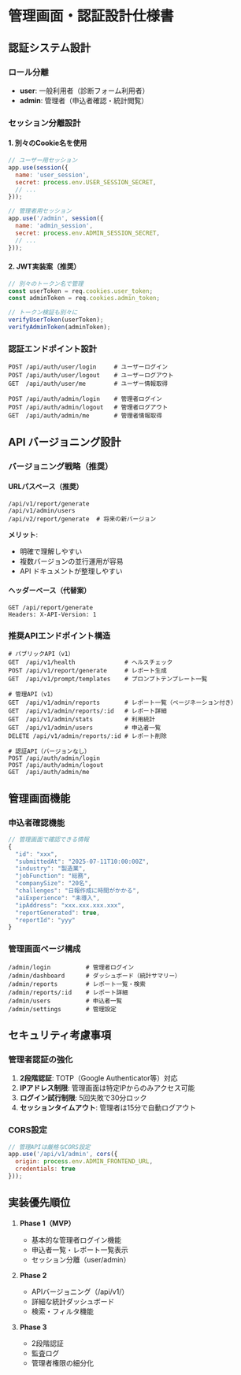 # 管理画面・認証設計仕様書

## 認証システム設計

### ロール分離
- **user**: 一般利用者（診断フォーム利用者）
- **admin**: 管理者（申込者確認・統計閲覧）

### セッション分離設計

#### 1. 別々のCookie名を使用
```javascript
// ユーザー用セッション
app.use(session({
  name: 'user_session',
  secret: process.env.USER_SESSION_SECRET,
  // ...
}));

// 管理者用セッション
app.use('/admin', session({
  name: 'admin_session',
  secret: process.env.ADMIN_SESSION_SECRET,
  // ...
}));
```

#### 2. JWT実装案（推奨）
```javascript
// 別々のトークン名で管理
const userToken = req.cookies.user_token;
const adminToken = req.cookies.admin_token;

// トークン検証も別々に
verifyUserToken(userToken);
verifyAdminToken(adminToken);
```

### 認証エンドポイント設計
```
POST /api/auth/user/login     # ユーザーログイン
POST /api/auth/user/logout    # ユーザーログアウト
GET  /api/auth/user/me        # ユーザー情報取得

POST /api/auth/admin/login    # 管理者ログイン
POST /api/auth/admin/logout   # 管理者ログアウト
GET  /api/auth/admin/me       # 管理者情報取得
```

## API バージョニング設計

### バージョニング戦略（推奨）

#### URLパスベース（推奨）
```
/api/v1/report/generate
/api/v1/admin/users
/api/v2/report/generate  # 将来の新バージョン
```

**メリット**:
- 明確で理解しやすい
- 複数バージョンの並行運用が容易
- API ドキュメントが整理しやすい

#### ヘッダーベース（代替案）
```
GET /api/report/generate
Headers: X-API-Version: 1
```

### 推奨APIエンドポイント構造

```
# パブリックAPI（v1）
GET  /api/v1/health              # ヘルスチェック
POST /api/v1/report/generate     # レポート生成
GET  /api/v1/prompt/templates    # プロンプトテンプレート一覧

# 管理API（v1）
GET  /api/v1/admin/reports       # レポート一覧（ページネーション付き）
GET  /api/v1/admin/reports/:id   # レポート詳細
GET  /api/v1/admin/stats         # 利用統計
GET  /api/v1/admin/users         # 申込者一覧
DELETE /api/v1/admin/reports/:id # レポート削除

# 認証API（バージョンなし）
POST /api/auth/admin/login
POST /api/auth/admin/logout
GET  /api/auth/admin/me
```

## 管理画面機能

### 申込者確認機能
```javascript
// 管理画面で確認できる情報
{
  "id": "xxx",
  "submittedAt": "2025-07-11T10:00:00Z",
  "industry": "製造業",
  "jobFunction": "総務",
  "companySize": "20名",
  "challenges": "日報作成に時間がかかる",
  "aiExperience": "未導入",
  "ipAddress": "xxx.xxx.xxx.xxx",
  "reportGenerated": true,
  "reportId": "yyy"
}
```

### 管理画面ページ構成
```
/admin/login          # 管理者ログイン
/admin/dashboard      # ダッシュボード（統計サマリー）
/admin/reports        # レポート一覧・検索
/admin/reports/:id    # レポート詳細
/admin/users          # 申込者一覧
/admin/settings       # 管理設定
```

## セキュリティ考慮事項

### 管理者認証の強化
1. **2段階認証**: TOTP（Google Authenticator等）対応
2. **IPアドレス制限**: 管理画面は特定IPからのみアクセス可能
3. **ログイン試行制限**: 5回失敗で30分ロック
4. **セッションタイムアウト**: 管理者は15分で自動ログアウト

### CORS設定
```javascript
// 管理APIは厳格なCORS設定
app.use('/api/v1/admin', cors({
  origin: process.env.ADMIN_FRONTEND_URL,
  credentials: true
}));
```

## 実装優先順位

1. **Phase 1（MVP）**
   - 基本的な管理者ログイン機能
   - 申込者一覧・レポート一覧表示
   - セッション分離（user/admin）

2. **Phase 2**
   - APIバージョニング（/api/v1/）
   - 詳細な統計ダッシュボード
   - 検索・フィルタ機能

3. **Phase 3**
   - 2段階認証
   - 監査ログ
   - 管理者権限の細分化